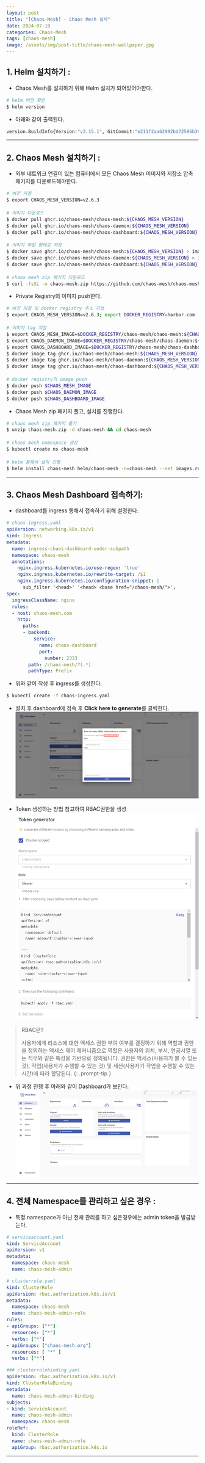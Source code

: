 ```yaml
---
layout: post
title: "[Chaos-Mesh] - Chaos Mesh 설치"
date: 2024-07-10
categories: Chaos-Mesh
tags: [chaos-mesh]
image: /assets/img/post-title/chaos-mesh-wallpaper.jpg
---
```



## 1. Helm 설치하기 :
- Chaos Mesh를 설치하기 위해 Helm 설치가 되어있어야한다.

```bash
# helm 버전 확인
$ helm version
```

- 아래와 같이 출력된다.

```bash
version.BuildInfo{Version:"v3.15.1", GitCommit:"e211f2aa62992bd72586b395de50979e31231829", GitTreeState:"clean", GoVersion:"go1.22.3"}
```

* * *

## 2. Chaos Mesh 설치하기 :
- 외부 네트워크 연결이 있는 컴퓨터에서 모든 Chaos Mesh 이미지와 저장소 압축 패키지를 다운로드해야한다.

```bash
# 버전 지정
$ export CHAOS_MESH_VERSION=v2.6.3

# 이미지 다운로드
$ docker pull ghcr.io/chaos-mesh/chaos-mesh:${CHAOS_MESH_VERSION}  
$ docker pull ghcr.io/chaos-mesh/chaos-daemon:${CHAOS_MESH_VERSION}  
$ docker pull ghcr.io/chaos-mesh/chaos-dashboard:${CHAOS_MESH_VERSION}

# 이미지 파일 형태로 저장
$ docker save ghcr.io/chaos-mesh/chaos-mesh:${CHAOS_MESH_VERSION} > image-chaos-mesh.tar  
$ docker save ghcr.io/chaos-mesh/chaos-daemon:${CHAOS_MESH_VERSION} > image-chaos-daemon.tar  
$ docker save ghcr.io/chaos-mesh/chaos-dashboard:${CHAOS_MESH_VERSION} > image-chaos-dashboard.tar

# chaos mesh zip 패키지 다운로드
$ curl -fsSL -o chaos-mesh.zip https://github.com/chaos-mesh/chaos-mesh/archive/refs/tags/v2.6.3.zip
```

- Private Registry의 이미지 push한다.

```bash
# 버전 지정 및 docker registry 주소 지정
$ export CHAOS_MESH_VERSION=v2.6.3; export DOCKER_REGISTRY=harbor.com

# 이미지 tag 지정
$ export CHAOS_MESH_IMAGE=$DOCKER_REGISTRY/chaos-mesh/chaos-mesh:${CHAOS_MESH_VERSION}  
$ export CHAOS_DAEMON_IMAGE=$DOCKER_REGISTRY/chaos-mesh/chaos-daemon:${CHAOS_MESH_VERSION}  
$ export CHAOS_DASHBOARD_IMAGE=$DOCKER_REGISTRY/chaos-mesh/chaos-dashboard:${CHAOS_MESH_VERSION}  
$ docker image tag ghcr.io/chaos-mesh/chaos-mesh:${CHAOS_MESH_VERSION} $CHAOS_MESH_IMAGE  
$ docker image tag ghcr.io/chaos-mesh/chaos-daemon:${CHAOS_MESH_VERSION} $CHAOS_DAEMON_IMAGE  
$ docker image tag ghcr.io/chaos-mesh/chaos-dashboard:${CHAOS_MESH_VERSION} $CHAOS_DASHBOARD_IMAGE

# docker registry의 image push
$ docker push $CHAOS_MESH_IMAGE  
$ docker push $CHAOS_DAEMON_IMAGE  
$ docker push $CHAOS_DASHBOARD_IMAGE
```

- Chaos Mesh zip 패키지 풀고, 설치를 진행한다.

```bash
# chaos mesh zip 패키지 풀기
$ unzip chaos-mesh.zip -d chaos-mesh && cd chaos-mesh

# chaos mesh namespace 생성
$ kubectl create ns chaos-mesh

# helm 통해서 설치 진행
$ helm install chaos-mesh helm/chaos-mesh -n=chaos-mesh --set images.registry=$DOCKER_REGISTRY
```

* * *

## 3. Chaos Mesh Dashboard 접속하기:
- dashboard를 ingress 통해서 접속하기 위해 설정한다.

```yaml
# chaos-ingress.yaml
apiVersion: networking.k8s.io/v1
kind: Ingress
metadata:
  name: ingress-chaos-dashboard-under-subpath
  namespace: chaos-mesh
  annotations:
    nginx.ingress.kubernetes.io/use-regex: 'true'
    nginx.ingress.kubernetes.io/rewrite-target: /$1
    nginx.ingress.kubernetes.io/configuration-snippet: |
      sub_filter '<head>' '<head> <base href="/chaos-mesh/">';
spec:
  ingressClassName: nginx
  rules:
  - host: chaos-mesh.com
    http:
      paths:
      - backend:
          service:
            name: chaos-dashboard
            port:
              number: 2333
        path: /chaos-mesh/?(.*)
        pathType: Prefix
```

- 위와 같이 작성 후 ingress를 생성한다.

```bash
$ kubectl create -f chaos-ingress.yaml
```

- 설치 후 dashboard에 접속 후 **Click here to generate**를 클릭한다.
[![Token 입력 요청 화면](/assets/img/post/chaos-mesh/Token%20입력%20요청%20화면.png)](/assets/img/post/chaos-mesh/Token%20입력%20요청%20화면.png)

- Token 생성하는 방법 참고하여 RBAC권한을 생성
[![액세스 요청 화면](/assets/img/post/chaos-mesh/액세스%20요청%20화면.png)](/assets/img/post/chaos-mesh/액세스%20요청%20화면.png)

>RBAC란?
>
>사용자에게 리소스에 대한 액세스 권한 부여 여부를 결정하기 위해 역할과 권한을 정의하는 액세스 제어 메커니즘으로 역할은 사용자의 위치, 부서, 연공서열 또는 직무와 같은 특성을 기반으로 정의됩니다. 권한은 액세스(사용자가 볼 수 있는 것), 작업(사용자가 수행할 수 있는 것) 및 세션(사용자가 작업을 수행할 수 있는 시간)에 따라 할당된다.
{: .prompt-tip }

- 위 과정 진행 후 아래와 같이 Dashboard가 보인다.
[![대시보드 화면](/assets/img/post/chaos-mesh/대시보드%20화면.png)](/assets/img/post/chaos-mesh/대시보드%20화면.png)

* * *

## 4. 전체 Namespace를 관리하고 싶은 경우 :
- 특정 namespace가 아닌 전체 관리를 하고 싶은경우에는 admin token을 발급받는다.

```yaml
# serviceaccount.yaml
kind: ServiceAccount
apiVersion: v1
metadata:
  namespace: chaos-mesh
  name: chaos-mesh-admin
```

```yaml
# clusterrole.yaml
kind: ClusterRole
apiVersion: rbac.authorization.k8s.io/v1
metadata:
  namespace: chaos-mesh
  name: chaos-mesh-admin-role
rules:
- apiGroups: ["*"]
  resources: ["*"]
  verbs: ["*"]
- apiGroups: ["chaos-mesh.org"]
  resources: [ "*" ]
  verbs: ["*"]
```

```yaml
### clusterrolebinding.yaml
apiVersion: rbac.authorization.k8s.io/v1
kind: ClusterRoleBinding
metadata:
  name: chaos-mesh-admin-binding
subjects:
- kind: ServiceAccount
  name: chaos-mesh-admin
  namespace: chaos-mesh
roleRef:
  kind: ClusterRole
  name: chaos-mesh-admin-role
  apiGroup: rbac.authorization.k8s.io
```

* * *